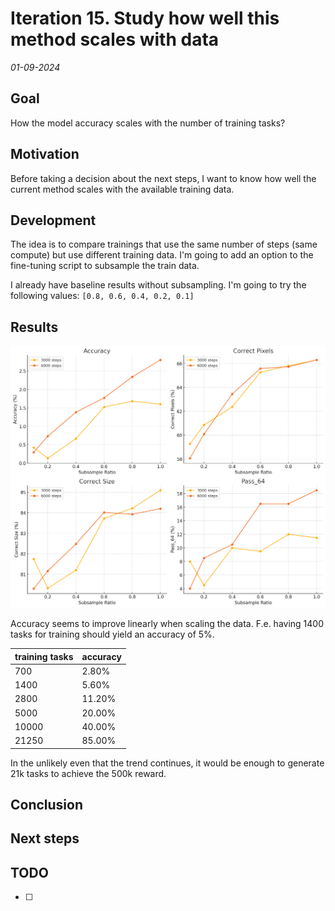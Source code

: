 # Iteration 15. Study how well this method scales with data

_01-09-2024_

## Goal

How the model accuracy scales with the number of training tasks?

## Motivation

Before taking a decision about the next steps, I want to know how well the current method scales with
the available training data.

## Development

The idea is to compare trainings that use the same number of steps (same compute) but use different
training data. I'm going to add an option to the fine-tuning script to subsample the train data.

I already have baseline results without subsampling. I'm going to try the following values: `[0.8, 0.6, 0.4, 0.2, 0.1]`

## Results

![data-scaling](res/2024-09-02-16-02-17.png)

Accuracy seems to improve linearly when scaling the data. F.e. having 1400 tasks for training should
yield an accuracy of 5%.

| training tasks | accuracy |
|----------------|----------|
| 700            | 2.80%    |
| 1400           | 5.60%    |
| 2800           | 11.20%   |
| 5000           | 20.00%   |
| 10000          | 40.00%   |
| 21250          | 85.00%   |

In the unlikely even that the trend continues, it would be enough to generate 21k tasks to achieve the 500k reward.

## Conclusion

## Next steps

## TODO

- [ ]

